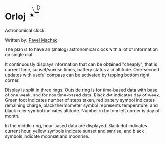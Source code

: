 # Orloj ![](app.png)

Astronomical clock.

Written by: [Pavel Machek](https://github.com/pavelmachek)

The plan is to have an (analog) astronomical clock with a lot of
information on single dial.

It continuously displays information that can be obtained "cheaply",
that is current time, sunset/sunrise times, battery status and
altitude. One-second updates with useful compass can be activated by
tapping bottom right corner.

Display is split in three rings. Outside ring is for time-based data
with base of one week, and for non time-based data. Black dot
indicates day of week. Green foot indicates number of steps taken, red
battery symbol indicates remaining charge, black thermometer symbol
represents temperature, and black ruler symbol indicates
altitude. Number in bottom left corner is day of month.

In the middle ring, hour-based data are displayed. Black dot indicates
current hour, yellow symbols indicate sunset and sunrise, and black
symbols indicate moonset and moonrise.

